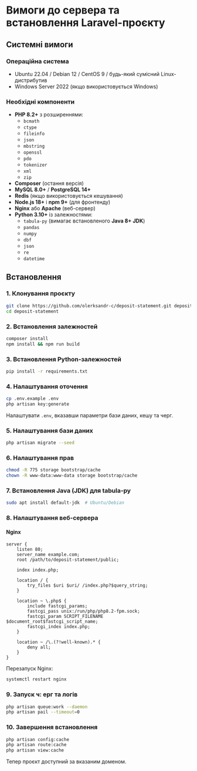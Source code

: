 # Вимоги до сервера та встановлення Laravel-проєкту

## Системні вимоги

### Операційна система

- Ubuntu 22.04 / Debian 12 / CentOS 9 / будь-який сумісний Linux-дистрибутив
- Windows Server 2022 (якщо використовується Windows)

### Необхідні компоненти

- **PHP 8.2+** з розширеннями:
  - `bcmath`
  - `ctype`
  - `fileinfo`
  - `json`
  - `mbstring`
  - `openssl`
  - `pdo`
  - `tokenizer`
  - `xml`
  - `zip`
- **Composer** (остання версія)
- **MySQL 8.0+** / **PostgreSQL 14+**
- **Redis** (якщо використовується кешування)
- **Node.js 18+** і **npm 9+** (для фронтенду)
- **Nginx** або **Apache** (веб-сервер)
- **Python 3.10+** із залежностями:
  - `tabula-py` (вимагає встановленого **Java 8+ JDK**)
  - `pandas`
  - `numpy`
  - `dbf`
  - `json`
  - `re`
  - `datetime`

## Встановлення

### 1. Клонування проєкту

```sh
git clone https://github.com/olerksandr-c/deposit-statement.git deposit-statement
cd deposit-statement
```

### 2. Встановлення залежностей

```sh
composer install
npm install && npm run build
```

### 3. Встановлення Python-залежностей

```sh
pip install -r requirements.txt
```

### 4. Налаштування оточення

```sh
cp .env.example .env
php artisan key:generate
```

Налаштувати `.env`, вказавши параметри бази даних, кешу та черг.

### 5. Налаштування бази даних

```sh
php artisan migrate --seed
```

### 6. Налаштування прав

```sh
chmod -R 775 storage bootstrap/cache
chown -R www-data:www-data storage bootstrap/cache
```

### 7. Встановлення Java (JDK) для tabula-py

```sh
sudo apt install default-jdk  # Ubuntu/Debian
```

### 8. Налаштування веб-сервера

#### Nginx

```nginx
server {
    listen 80;
    server_name example.com;
    root /path/to/deposit-statement/public;

    index index.php;

    location / {
        try_files $uri $uri/ /index.php?$query_string;
    }

    location ~ \.php$ {
        include fastcgi_params;
        fastcgi_pass unix:/run/php/php8.2-fpm.sock;
        fastcgi_param SCRIPT_FILENAME $document_root$fastcgi_script_name;
        fastcgi_index index.php;
    }

    location ~ /\.(?!well-known).* {
        deny all;
    }
}
```

Перезапуск Nginx:

```sh
systemctl restart nginx
```

### 9. Запуск ч: ерг та логів

```sh
php artisan queue:work --daemon
php artisan pail --timeout=0
```

### 10. Завершення встановлення

```sh
php artisan config:cache
php artisan route:cache
php artisan view:cache
```

Тепер проєкт доступний за вказаним доменом.

